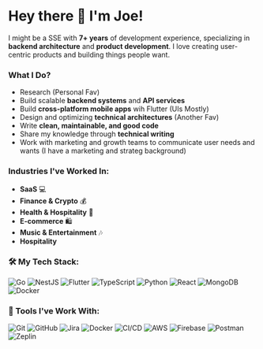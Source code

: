 # Hey there 👋 I'm Joe!

I might be a SSE with **7+ years** of development experience, specializing in **backend architecture** and **product development**. I love creating user-centric products and building things people want.

### What I Do?
- Research (Personal Fav)
- Build scalable **backend systems** and **API services**
- Build **cross-platform mobile apps** wih Flutter (UIs Mostly)
- Design and optimizing **technical architectures** (Another Fav)
- Write **clean, maintainable, and good code**
- Share my knowledge through **technical writing**
- Work with marketing and growth teams to communicate user needs and wants (I have a marketing and strateg background)

### Industries I've Worked In:
- **SaaS** 💻
- **Finance & Crypto** 💰
- **Health & Hospitality** 🏥
- **E-commerce** 🛍️
- **Music & Entertainment** 🎶
- **Hospitality**

### 🛠️ My Tech Stack:
<p align="left">
  <img src="https://img.shields.io/badge/Go-00ADD8?style=for-the-badge&logo=go&logoColor=white" alt="Go" />
  <img src="https://img.shields.io/badge/NestJS-E0234E?style=for-the-badge&logo=nestjs&logoColor=white" alt="NestJS" />
  <img src="https://img.shields.io/badge/Flutter-02569B?style=for-the-badge&logo=flutter&logoColor=white" alt="Flutter" />
  <img src="https://img.shields.io/badge/TypeScript-007ACC?style=for-the-badge&logo=typescript&logoColor=white" alt="TypeScript" />
  <img src="https://img.shields.io/badge/Python-3776AB?style=for-the-badge&logo=python&logoColor=white" alt="Python" />
  <img src="https://img.shields.io/badge/React-61DAFB?style=for-the-badge&logo=react&logoColor=white" alt="React" />
  <img src="https://img.shields.io/badge/MongoDB-4EA94B?style=for-the-badge&logo=mongodb&logoColor=white" alt="MongoDB" />
  <img src="https://img.shields.io/badge/Docker-2496ED?style=for-the-badge&logo=docker&logoColor=white" alt="Docker" />
</p>

### 🔧 Tools I've Work With:
<p align="left">
  <img src="https://img.shields.io/badge/Git-F05032?style=for-the-badge&logo=git&logoColor=white" alt="Git" />
  <img src="https://img.shields.io/badge/GitHub-181717?style=for-the-badge&logo=github&logoColor=white" alt="GitHub" />
  <img src="https://img.shields.io/badge/Jira-0052CC?style=for-the-badge&logo=jira&logoColor=white" alt="Jira" />
  <img src="https://img.shields.io/badge/Docker-2496ED?style=for-the-badge&logo=docker&logoColor=white" alt="Docker" />
  <img src="https://img.shields.io/badge/CI/CD-0A0A0A?style=for-the-badge&logo=continuousintegration&logoColor=white" alt="CI/CD" />
  <img src="https://img.shields.io/badge/AWS-232F3E?style=for-the-badge&logo=amazonaws&logoColor=white" alt="AWS" />
  <img src="https://img.shields.io/badge/Firebase-FFCA28?style=for-the-badge&logo=firebase&logoColor=white" alt="Firebase" />
  <img src="https://img.shields.io/badge/Postman-FF6C37?style=for-the-badge&logo=postman&logoColor=white" alt="Postman" />
  <img src="https://img.shields.io/badge/Zeplin-00C7B7?style=for-the-badge&logo=zeplin&logoColor=white" alt="Zeplin" />
</p>
